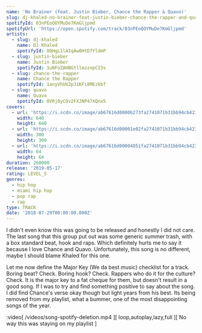 ```yaml
---
name: 'No Brainer (feat. Justin Bieber, Chance the Rapper & Quavo)'
slug: dj-khaled-no-brainer-feat-justin-bieber-chance-the-rapper-and-quavo
spotifyId: 03nPEoQOYMuDe7KmGljpmd
spotifyUrl: 'https://open.spotify.com/track/03nPEoQOYMuDe7KmGljpmd'
artists:
  - slug: dj-khaled
    name: DJ Khaled
    spotifyId: 0QHgL1lAIqAw0HtD7YldmP
  - slug: justin-bieber
    name: Justin Bieber
    spotifyId: 1uNFoZAHBGtllmzznpCI3s
  - slug: chance-the-rapper
    name: Chance the Rapper
    spotifyId: 1anyVhU62p31KFi8MEzkbf
  - slug: quavo
    name: Quavo
    spotifyId: 0VRj0yCOv2FXJNP47XQnx5
covers:
  - url: 'https://i.scdn.co/image/ab67616d0000b273fa2741071b31bb94cb4232ae'
    width: 640
    height: 640
  - url: 'https://i.scdn.co/image/ab67616d00001e02fa2741071b31bb94cb4232ae'
    width: 300
    height: 300
  - url: 'https://i.scdn.co/image/ab67616d00004851fa2741071b31bb94cb4232ae'
    width: 64
    height: 64
duration: 260000
release: '2019-05-17'
rating: LEVEL_5
genres:
  - hip hop
  - miami hip hop
  - pop rap
  - rap
type: TRACK
date: '2018-07-29T00:00:00.000Z'
---
```

I didn't even know this was going to be released and honestly I did not care. The last song
that this group put out was some generic summer trash, with a box standard beat, hook
and raps. Which definitely hurts me to say it because I love Chance and Quavo. Unfortunately,
this song is no different, maybe I should blame Khaled for this one.

Let me now define the Major Key (We da best music) checklist for a track. Boring beat? Check.
Boring hook? Check. Rappers who do it for the culture? Check. It is the major key to a fat
cheque for them, but doesn't result in a good song. If I was to try and find something
positive to say about the song. I did find Chance's verse okay though but light years from
his best. Its being removed from my playlist, what a bummer, one of the most disappointing
songs of the year.

:video[
  /videos/song-spotify-deletion.mp4
][
  loop,autoplay,lazy,full
][
  No way this was staying on my playlist
]
